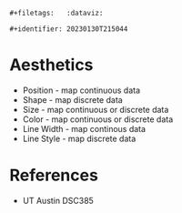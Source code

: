 ```{=org}
#+filetags:   :dataviz:
```
```{=org}
#+identifier: 20230130T215044
```
# Aesthetics

-   Position - map continuous data
-   Shape - map discrete data
-   Size - map continuous or discrete data
-   Color - map continuous or discrete data
-   Line Width - map continous data
-   Line Style - map discrete data

# References

-   UT Austin DSC385
